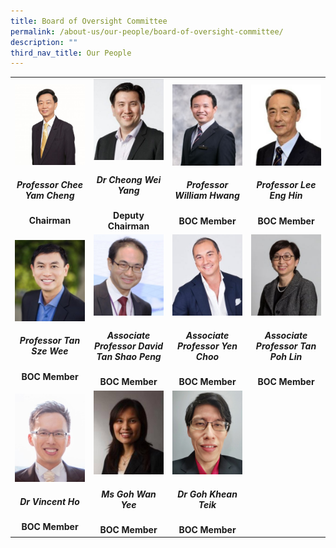 ```yaml
---
title: Board of Oversight Committee
permalink: /about-us/our-people/board-of-oversight-committee/
description: ""
third_nav_title: Our People
---
```

<table>
   <tbody>
      <tr>
         <td width="25%">
					 <a href="/biography/board-of-oversight-committee/professor-chee-yam-cheng/">
            <img src="/images/Biography/Board%20of%20Oversight%20Committee/professor-chee-yam-cheng.jpg">
					 </a>
               <div align="center"><h5>Professor Chee Yam Cheng</h5></div>
            <div align="center"><b>Chairman</b></div>
         </td>
         <td width="25%">
					 <a href="/biography/board-of-oversight-committee/dr-cheong-wei-yang/">
            <img src="/images/Biography/Board%20of%20Oversight%20Committee/dr%20cheong%20wei%20yang.jpg">
					 </a>
               <div align="center"><h5>Dr Cheong Wei Yang</h5></div>
            <div align="center"><b>Deputy Chairman</b></div>
         </td>
         <td width="25%">
					 <a href="/biography/board-of-oversight-committee/professor-william-hwang/">
            <img src="/images/Biography/Board%20of%20Oversight%20Committee/professor%20william%20hwang.jpg">
					 </a>
               <div align="center"><h5>Professor William Hwang</h5></div>
            <div align="center"><b>BOC Member</b></div>
         </td>
         <td width="25%">
					 <a href="/biography/board-of-oversight-committee/professor-lee-eng-hin/">
            <img src="/images/Biography/Board%20of%20Oversight%20Committee/professor%20lee%20eng%20hin.jpg">
					 </a>
               <div align="center"><h5>Professor Lee Eng Hin</h5></div>
            <div align="center"><b>BOC Member</b></div>
         </td>
      </tr>
      <tr>
         <!-- Row 2 -->
         <td width="25%">
					 <a href="/biography/board-of-oversight-committee/professor-tan-sze-wee/">
            <img src="/images/Biography/Board%20of%20Oversight%20Committee/professor%20tan%20sze%20wee.jpg">
					 </a>
               <div align="center"><h5>Professor Tan Sze Wee</h5></div>
            <div align="center"><b>BOC Member</b></div>
         </td>
         <td width="25%">
					 <a href="/biography/board-of-oversight-committee/professor-david-tan-shao-peng/">
            <img src="/images/Biography/Board%20of%20Oversight%20Committee/associate%20professor%20david%20tan%20shao%20peng.jpg">
					 </a>
               <div align="center"><h5>Associate Professor David Tan Shao Peng</h5></div>
            <div align="center"><b>BOC Member</b></div>
         </td>
         <td width="25%">
					 <a href="/biography/board-of-oversight-committee/associate-professor-yen-choo/">
            <img src="/images/Biography/Board%20of%20Oversight%20Committee/associate%20professor%20yen%20choo%20associate%20professor%20yen%20choo.jpg">
					 </a>
               <div align="center"><h5>Associate Professor Yen Choo</h5></div>
            <div align="center"><b>BOC Member</b></div>
         </td>
         <td width="25%">
					  <a href="/biography/board-of-oversight-committee/associate-professor-tan-poh-lin/">
            <img src="/images/Biography/Board%20of%20Oversight%20Committee/associate%20professor%20tan%20poh%20lin.jpg">
					 </a>
               <div align="center"><h5>Associate Professor Tan Poh Lin</h5></div>
            <div align="center"><b>BOC Member</b></div>
         </td>
      </tr>
      <tr>
         <!-- Row 3 -->
         <td width="25%">
					  <a href="/biography/board-of-oversight-committee/dr-vincent-ho/">
            <img src="/images/Biography/Board%20of%20Oversight%20Committee/dr-vincent-ho.jpg">
					 </a>
               <div align="center"><h5>Dr Vincent Ho</h5></div>
            <div align="center"><b>BOC Member</b></div>
         </td>
         <td width="25%">
					 <a href="/biography/board-of-oversight-committee/ms-goh-wan-yee/">
            <img src="/images/Biography/Board%20of%20Oversight%20Committee/ms%20goh%20wan%20yee.jpg">
					 </a>
               <div align="center"><h5>Ms Goh Wan Yee</h5></div>
            <div align="center"><b>BOC Member</b></div>
         </td>
         <td width="25%">
					 <a href="/biography/board-of-oversight-committee/dr-goh-khean-teik/">
            <img src="/images/Biography/Board%20of%20Oversight%20Committee/dr%20goh%20khean%20teik.jpg">
					 </a>
               <div align="center"><h5>Dr Goh Khean Teik</h5></div>
            <div align="center"><b>BOC Member</b></div>
         </td>
      </tr>
   </tbody>
</table>